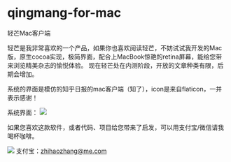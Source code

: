 # qingmang-for-mac
轻芒Mac客户端

轻芒是我非常喜欢的一个产品，如果你也喜欢阅读轻芒，不妨试试我开发的Mac版，原生cocoa实现，极简界面，配合上MacBook惊艳的retina屏幕，能给您带来浏览精美杂志的愉悦体验。
现在轻芒处在内测阶段，开放的文章种类有限，后期会增加。

系统的界面是模仿的知乎日报的mac客户端（知了），icon是来自flaticon，一并表示感谢！

系统界面：
![](http://syy.freep.cn/588778/FF2E61F5-7785-4BB2-B1E6-EEC90653F41C.png)



如果您喜欢这款软件，或者代码、项目给您带来了启发，可以用支付宝/微信请我喝杯咖啡。

![](http://syy.freep.cn/588778/821A092A-A2D5-4F55-AA6C-DE6AD2E79152.png)
支付宝：zhihaozhang@me.com
